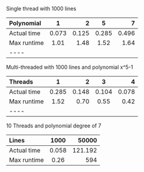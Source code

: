


Single thread with 1000 lines 



|Polynomial  | 1       | 2       |5        |7        | 
|:-----------|:-------:|--------:|:-------:|--------:|
|Actual time | 0.073   |  0.125  | 0.285   | 0.496   |
|Max runtime | 1.01    | 1.48    | 1.52    | 1.64    |
|----



Multi-threaded with 1000 lines and polynomial x^5-1


|Threads     | 1       | 2       |3        |4        | 
|:-----------|:-------:|--------:|:-------:|--------:|
|Actual time | 0.285   |  0.148  | 0.104   | 0.078   |
|Max runtime | 1.52    | 0.70    | 0.55    | 0.42    |
|----



10 Threads and polynomial degree of 7


|Lines        | 1000    | 50000  |
|:------------|:-------:|-------:|
|Actual time  | 0.058   |121.192 |
|Max runtime  | 0.26    |594     |


